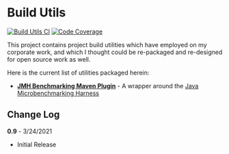 # Build Utils

[![Build Utils CI](https://github.com/rchargel/build-utils/workflows/Build%20Utils%20CI/badge.svg?branch=main)](https://github.com/rchargel/build-utils/actions)
[![Code Coverage](https://img.shields.io/codecov/c/github/rchargel/build-utils)](https://app.codecov.io/gh/rchargel/build-utils)

This project contains project build utilities which have employed on my corporate work, 
and which I thought could be re-packaged and re-designed for open source work as well.

Here is the current list of utilities packaged herein:

* **[JMH Benchmarking Maven Plugin](./jmh-benchmarking-maven-plugin)** - A wrapper around the [Java Microbenchmarking Harness](http://tutorials.jenkov.com/java-performance/jmh.html)

## Change Log

**0.9** - 3/24/2021

* Initial Release
